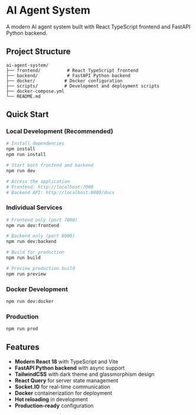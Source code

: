# AI Agent System

A modern AI agent system built with React TypeScript frontend and FastAPI Python backend.

## Project Structure

```
ai-agent-system/
├── frontend/          # React TypeScript frontend
├── backend/           # FastAPI Python backend
├── docker/           # Docker configuration
├── scripts/          # Development and deployment scripts
├── docker-compose.yml
└── README.md
```

## Quick Start

### Local Development (Recommended)
```bash
# Install dependencies
npm install
npm run install

# Start both frontend and backend
npm run dev

# Access the application
# Frontend: http://localhost:7000
# Backend API: http://localhost:8000/docs
```

### Individual Services
```bash
# Frontend only (port 7000)
npm run dev:frontend

# Backend only (port 8000)  
npm run dev:backend

# Build for production
npm run build

# Preview production build
npm run preview
```

### Docker Development
```bash
npm run dev:docker
```

### Production
```bash
npm run prod
```

## Features

- **Modern React 18** with TypeScript and Vite
- **FastAPI Python backend** with async support  
- **TailwindCSS** with dark theme and glassmorphism design
- **React Query** for server state management
- **Socket.IO** for real-time communication
- **Docker** containerization for deployment
- **Hot reloading** in development
- **Production-ready** configuration